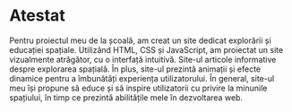 ﻿# Atestat

Pentru proiectul meu de la școală, am creat un site dedicat explorării și educației spațiale. Utilizând HTML, CSS și JavaScript, am proiectat un site vizualmente atrăgător, cu o interfață intuitivă. Site-ul articole informative despre explorarea spațială. În plus, site-ul prezintă animații și efecte dinamice pentru a îmbunătăți experiența utilizatorului. În general, site-ul meu își propune să educe și să inspire utilizatorii cu privire la minunile spațiului, în timp ce prezintă abilitățile mele în dezvoltarea web.
